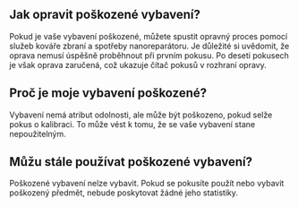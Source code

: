 ## Jak opravit poškozené vybavení?

Pokud je vaše vybavení poškozené, můžete spustit opravný proces pomocí služeb kováře zbraní a spotřeby nanoreparátoru. Je důležité si uvědomit, že oprava nemusí úspěšně proběhnout při prvním pokusu. Po deseti pokusech je však oprava zaručená, což ukazuje čítač pokusů v rozhraní opravy.

## Proč je moje vybavení poškozené?

Vybavení nemá atribut odolnosti, ale může být poškozeno, pokud selže pokus o kalibraci. To může vést k tomu, že se vaše vybavení stane nepoužitelným.

## Můžu stále používat poškozené vybavení?

Poškozené vybavení nelze vybavit. Pokud se pokusíte použít nebo vybavit poškozený předmět, nebude poskytovat žádné jeho statistiky.
